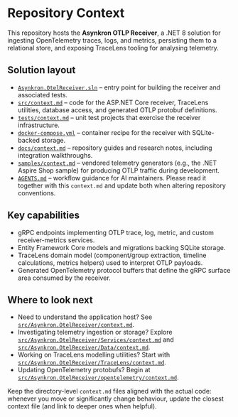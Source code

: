 # Repository Context

This repository hosts the **Asynkron OTLP Receiver**, a .NET 8 solution for ingesting OpenTelemetry traces, logs, and metrics, persisting them to a relational store, and exposing TraceLens tooling for analysing telemetry.

## Solution layout
- [`Asynkron.OtelReceiver.sln`](Asynkron.OtelReceiver.sln) – entry point for building the receiver and associated tests.
- [`src/context.md`](src/context.md) – code for the ASP.NET Core receiver, TraceLens utilities, database access, and generated OTLP protobuf definitions.
- [`tests/context.md`](tests/context.md) – unit test projects that exercise the receiver infrastructure.
- [`docker-compose.yml`](docker-compose.yml) – container recipe for the receiver with SQLite-backed storage.
- [`docs/context.md`](docs/context.md) – repository guides and research notes, including integration walkthroughs.
- [`samples/context.md`](samples/context.md) – vendored telemetry generators (e.g., the .NET Aspire Shop sample) for producing OTLP traffic during development.
- [`AGENTS.md`](AGENTS.md) – workflow guidance for AI maintainers. Please read it together with this `context.md` and update both when altering repository conventions.

## Key capabilities
- gRPC endpoints implementing OTLP trace, log, metric, and custom receiver-metrics services.
- Entity Framework Core models and migrations backing SQLite storage.
- TraceLens domain model (component/group extraction, timeline calculations, metrics helpers) used to interpret OTLP payloads.
- Generated OpenTelemetry protocol buffers that define the gRPC surface area consumed by the receiver.

## Where to look next
- Need to understand the application host? See [`src/Asynkron.OtelReceiver/context.md`](src/Asynkron.OtelReceiver/context.md).
- Investigating telemetry ingestion or storage? Explore [`src/Asynkron.OtelReceiver/Services/context.md`](src/Asynkron.OtelReceiver/Services/context.md) and [`src/Asynkron.OtelReceiver/Data/context.md`](src/Asynkron.OtelReceiver/Data/context.md).
- Working on TraceLens modelling utilities? Start with [`src/Asynkron.OtelReceiver/TraceLens/context.md`](src/Asynkron.OtelReceiver/TraceLens/context.md).
- Updating OpenTelemetry protobufs? Begin at [`src/Asynkron.OtelReceiver/opentelemetry/context.md`](src/Asynkron.OtelReceiver/opentelemetry/context.md).

Keep the directory-level `context.md` files aligned with the actual code: whenever you move or significantly change behaviour, update the closest context file (and link to deeper ones when helpful).
